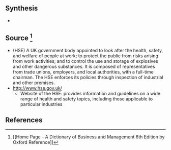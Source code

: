 ## Synthesis
- 
## Source [^1]
- (HSE) A UK government body appointed to look after the health, safety, and welfare of people at work; to protect the public from risks arising from work activities; and to control the use and storage of explosives and other dangerous substances. It is composed of representatives from trade unions, employers, and local authorities, with a full-time chairman. The HSE enforces its policies through inspection of industrial and other premises.
- http://www.hse.gov.uk/
	- Website of the HSE: provides information and guidelines on a wide range of health and safety topics, including those applicable to particular industries
## References

[^1]: [[Home Page - A Dictionary of Business and Management 6th Edition by Oxford Reference]]